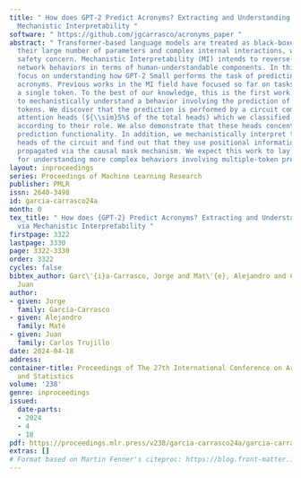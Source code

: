```yaml
---
title: " How does GPT-2 Predict Acronyms? Extracting and Understanding a Circuit via
  Mechanistic Interpretability "
software: " https://github.com/jgcarrasco/acronyms_paper "
abstract: " Transformer-based language models are treated as black-boxes because of
  their large number of parameters and complex internal interactions, which is a serious
  safety concern. Mechanistic Interpretability (MI) intends to reverse-engineer neural
  network behaviors in terms of human-understandable components. In this work, we
  focus on understanding how GPT-2 Small performs the task of predicting three-letter
  acronyms. Previous works in the MI field have focused so far on tasks that predict
  a single token. To the best of our knowledge, this is the first work that tries
  to mechanistically understand a behavior involving the prediction of multiple consecutive
  tokens. We discover that the prediction is performed by a circuit composed of 8
  attention heads (${\\sim}5%$ of the total heads) which we classified in three groups
  according to their role. We also demonstrate that these heads concentrate the acronym
  prediction functionality. In addition, we mechanistically interpret the most relevant
  heads of the circuit and find out that they use positional information which is
  propagated via the causal mask mechanism. We expect this work to lay the foundation
  for understanding more complex behaviors involving multiple-token predictions. "
layout: inproceedings
series: Proceedings of Machine Learning Research
publisher: PMLR
issn: 2640-3498
id: garcia-carrasco24a
month: 0
tex_title: " How does {GPT-2} Predict Acronyms? Extracting and Understanding a Circuit
  via Mechanistic Interpretability "
firstpage: 3322
lastpage: 3330
page: 3322-3330
order: 3322
cycles: false
bibtex_author: Garc\'{i}a-Carrasco, Jorge and Mat\'{e}, Alejandro and Carlos Trujillo,
  Juan
author:
- given: Jorge
  family: García-Carrasco
- given: Alejandro
  family: Maté
- given: Juan
  family: Carlos Trujillo
date: 2024-04-18
address:
container-title: Proceedings of The 27th International Conference on Artificial Intelligence
  and Statistics
volume: '238'
genre: inproceedings
issued:
  date-parts:
  - 2024
  - 4
  - 18
pdf: https://proceedings.mlr.press/v238/garcia-carrasco24a/garcia-carrasco24a.pdf
extras: []
# Format based on Martin Fenner's citeproc: https://blog.front-matter.io/posts/citeproc-yaml-for-bibliographies/
---
```

